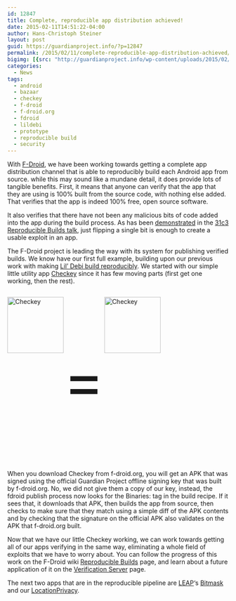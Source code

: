 ```yaml
---
id: 12847
title: Complete, reproducible app distribution achieved!
date: 2015-02-11T14:51:22-04:00
author: Hans-Christoph Steiner
layout: post
guid: https://guardianproject.info/?p=12847
permalink: /2015/02/11/complete-reproducible-app-distribution-achieved/
bigimg: [{src: "http://guardianproject.info/wp-content/uploads/2015/02/checkeycheckey.png",}]
categories:
  - News
tags:
  - android
  - bazaar
  - checkey
  - f-droid
  - f-droid.org
  - fdroid
  - lildebi
  - prototype
  - reproducible build
  - security
---
```

With <a href="https://f-droid.org" target="_blank">F-Droid</a>, we have been working towards getting a complete app distribution channel that is able to reproducibly build each Android app from source. while this may sound like a mundane detail, it does provide lots of tangible benefits. First, it means that anyone can verify that the app that they are using is 100% built from the source code, with nothing else added. That verifies that the app is indeed 100% free, open source software.

It also verifies that there have not been any malicious bits of code added into the app during the build process. As has been <a href="https://www.youtube.com/watch?v=5pAen7beYNc" target="_blank">demonstrated</a> in the <a href="http://events.ccc.de/congress/2014/Fahrplan/events/6240.html" target="_blank">31c3 Reproducible Builds talk</a>, just flipping a single bit is enough to create a usable exploit in an app.

The F-Droid project is leading the way with its system for publishing verified builds. We know have our first full example, building upon our previous work with making <a href="https://guardianproject.info/2014/06/09/our-first-deterministic-build-lil-debi-0-4-7/" target="_blank">Lil’ Debi build reproducibly</a>. We started with our simple little utility app <a href="https://github.com/guardianproject/checkey" target="_blank">Checkey</a> since it has few moving parts (first get one working, then the rest).

<p style="float: left" >
  <a href="https://guardianproject.info/releases/Checkey-0.1.1.apk"><img src="https://guardianproject.info/wp-content/uploads/2015/02/ic_launcher-web.png" alt="Checkey" width="128" height="128" /></a>
</p>

<p style="float: left; text-align: center; line-height: 128px; font-size: 1000%" >
  =
</p>

<p style="float: left" >
  <a href="https://f-droid.org/repo/info.guardianproject.checkey_101.apk"><img src="https://guardianproject.info/wp-content/uploads/2015/02/ic_launcher-web.png" alt="Checkey" width="128" height="128" style="float: right" /></a>
</p>

<p style="clear: both;">
  <p>
    When you download Checkey from f-droid.org, you will get an APK that was signed using the official Guardian Project offline signing key that was built by f-droid.org. No, we did not give them a copy of our key, instead, the fdroid publish process now looks for the Binaries: tag in the build recipe. If it sees that, it downloads that APK, then builds the app from source, then checks to make sure that they match using a simple diff of the APK contents and by checking that the signature on the official APK also validates on the APK that f-droid.org built.
  </p>
  
  <p>
    Now that we have our little Checkey working, we can work towards getting all of our apps verifying in the same way, eliminating a whole field of exploits that we have to worry about. You can follow the progress of this work on the F-Droid wiki <a href="https://f-droid.org/wiki/page/Deterministic,_Reproducible_Builds" target="_blank">Reproducible Builds</a> page, and learn about a future application of it on the <a href="https://f-droid.org/wiki/page/Verification_Server" target="_blank">Verification Server</a> page.
  </p>
  
  <p>
    The next two apps that are in the reproducible pipeline are <a href="https://leap.se/" target="_blank">LEAP</a>‘s <a href="https://gitlab.com/fdroid/fdroiddata/tree/master/metadata/se.leap.bitmaskclient.txt" target="_blank">Bitmask</a> and our <a href="https://gitlab.com/fdroid/fdroiddata/blob/master/metadata/info.guardianproject.locationprivacy.txt" target="_blank">LocationPrivacy</a>.
  </p>